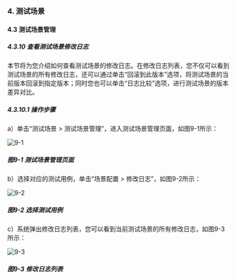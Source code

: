 ### 4. 测试场景

#### 4.3 测试场景管理 

##### 4.3.10 查看测试场景修改日志

本节将为您介绍如何查看测试场景的修改日志。在修改日志列表，您不仅可以看到测试场景的所有修改日志，还可以通过单击“回滚到此版本”选项，将测试场景的当前版本回滚到指定版本；同时您也可以单击“日志比较”选项，进行测试场景的版本差异对比。

##### 4.3.10.1 操作步骤

a）单击“测试场景 > 测试场景管理”，进入测试场景管理页面，如图9-1所示：

![9-1](https://www.feisuanyz.com/fstest/cscj/cscjmanage/changjing_log_1.png)

##### 图9-1 测试场景管理页面

b）选择对应的测试用例，单击“场景配置 > 修改日志”，如图9-2所示：

![9-2](https://www.feisuanyz.com/fstest/cscj/cscjmanage/changjing_log_2.png)

##### 图9-2 选择测试用例

c）系统弹出修改日志列表，您可以看到当前测试场景的所有修改日志，如图9-3所示：

![9-3](https://www.feisuanyz.com/fstest/cscj/cscjmanage/changjing_log_3.png)

##### 图9-3 修改日志列表
